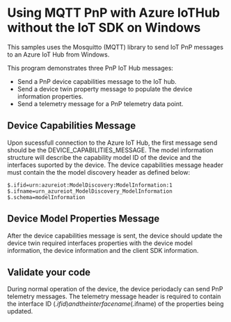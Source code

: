 # Using MQTT PnP with Azure IoTHub without the IoT SDK on Windows

This samples uses the Mosquitto (MQTT) library to send IoT PnP messages to an Azure IoT Hub from Windows.

This program demonstrates three PnP IoT Hub messages:

- Send a PnP device capabilities message to the IoT hub.
- Send a device twin property message to populate the device information properties.
- Send a telemetry message for a PnP telemetry data point.

## Device Capabilities Message

Upon sucessfull connection to the Azure IoT Hub, the first message send should be the DEVICE_CAPABILITIES_MESSAGE. The model information structure will describe the capability model ID of the device and the interfaces suported by the device. The device capabilities message header must contain the the model discovery header as defined below:

    $.ifid=urn:azureiot:ModelDiscovery:ModelInformation:1
    $.ifname=urn_azureiot_ModelDiscovery_ModelInformation
    $.schema=modelInformation

## Device Model Properties Message

After the device capabilities message is sent, the device should update the device twin required interfaces properties with the device model information, the device information and the client SDK information.

## Validate your code

During normal operation of the device, the device periodacly can send PnP telemetry messages. The telemetry message header is required to contain the interface ID ($.ifid) and the interface name ($.ifname) of the properties being updated.

